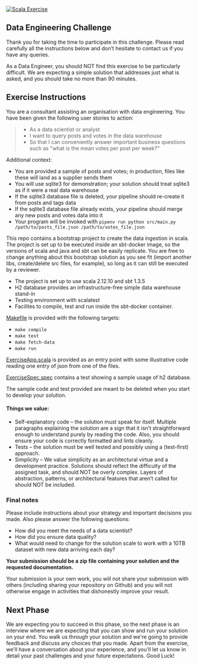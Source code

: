 [![Scala Exercise](https://github.com/EqualExperts/data-engineering-exercise-scala/actions/workflows/scala-exercise.yml/badge.svg)](https://github.com/EqualExperts/data-engineering-exercise-scala/actions/workflows/scala-exercise.yml)
## Data Engineering Challenge
Thank you for taking the time to participate in this challenge. Please read carefully all the instructions below and don’t hesitate to contact us if you have any queries.

As a Data Engineer, you should NOT find this exercise to be particularly difficult. 
We are expecting a simple solution that addresses just what is asked, and you should take no more than 90 minutes.

## Exercise Instructions 

You are a consultant assisting an organisation with data engineering.
You have been given the following user stories to action:

> - As a data scientist or analyst
> - I want to query posts and votes in the data warehouse
> - So that I can conveniently answer important business questions such as "what is the mean votes per post per week?"

Additional context:

- You are provided a sample of posts and votes; in production, files like these will land as a supplier sends them
- You will use sqlite3 for demonstration; your solution should treat sqlite3 as if it were a real data warehouse
- If the sqlite3 database file is deleted, your pipeline should re-create it from posts and tags data
- If the sqlite3 database file already exists, your pipeline should merge any new posts and votes data into it
- Your program will be invoked with `pipenv run python src/main.py /path/to/posts_file.json /path/to/votes_file.json`

This repo contains a bootstrap project to create the data ingestion in scala.
The project is set up to be executed inside an sbt-docker image, so the versions of scala and java and sbt can be easily replicate. You are free to change anything about this bootstrap solution as you see fit (import another libs, create/delete src files, for example), so long as it can still be executed by a reviewer.

- The project is set up to use scala 2.12.10 and sbt 1.3.5
- H2 database provides an infrastructure-free simple data warehouse stand-in
- Testing environment with scalatest
- Facilites to compile, test and run inside the sbt-docker container.

[Makefile](Makefile) is provided with the following targets:
  - `make compile`
  - `make test`
  - `make fetch-data`
  - `make run`

[ExerciseApp.scala](src/main/scala/com/exercise/ExerciseApp.scala) is provided as an entry point with some illustrative code reading one entry of json from one of the files.

[ExerciseSpec.spec](src/test/scala/com/exercise/ExerciseSpec.scala) contains a test showing a sample usage of h2 database.

The sample code and test provided are meant to be deleted when you start to develop your solution.

#### Things we value:
- Self-explanatory code – the solution must speak for itself. Multiple paragraphs explaining the solution are a sign that it isn’t straightforward enough to understand purely by reading the code. Also, you should ensure your code is correctly formatted and lints cleanly.
- Tests – the solution must be well tested and possibly using a (test­-first) approach.
- Simplicity – We value simplicity as an architectural virtue and a development practice. Solutions should reflect the difficulty of the assigned task, and should NOT be overly complex. Layers of abstraction, patterns, or architectural features that aren’t called for should NOT be included.

### Final notes
Please include instructions about your strategy and important decisions you made. Also please answer the following questions: 
- How did you meet the needs of a data scientist?
- How did you ensure data quality?
- What would need to change for the solution scale to work with a 10TB dataset with new data arriving each day?

**Your submission should be a zip file containing your solution and the requested documentation.**

Your submission is your own work, you will not share your submission with others (including sharing your repository on Github) and you will not otherwise engage in activities that dishonestly improve your result.

## Next Phase
We are expecting you to succeed in this phase, so the next phase is an interview where we are expecting that you can show and run your solution on your end. 
You walk us through your solution and we're going to provide feedback and discuss any choices that you made.
Apart from the exercise, we'll have a conversation about your experience, and you'll let us know in detail your past challenges and your future expectations. Good Luck!
